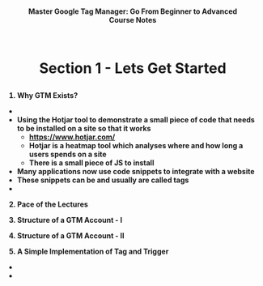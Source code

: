 <b><p align=center>  
Master Google Tag Manager: Go From Beginner to Advanced </br>
Course Notes

<br />
<h1><p align=center>Section 1 - Lets Get Started </h1>

1. Why GTM Exists?
  -
  - Using the Hotjar tool to demonstrate a small piece of code that needs to be installed on a site so that it works
    - https://www.hotjar.com/ 
    - Hotjar is a heatmap tool which analyses where and how long a users spends on a site
    - There is a small piece of JS to install
  - Many applications now use code snippets to integrate with a website
  - These snippets can be and usually are called tags
  - 

2. Pace of the Lectures

3. Structure of a GTM Account - I

4. Structure of a GTM Account - II

5. A Simple Implementation of Tag and Trigger
 -
 -
 
